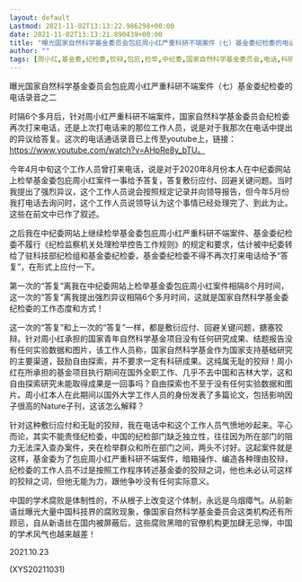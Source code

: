```yaml
---
layout: default
Lastmod: 2021-11-02T13:13:22.986298+00:00
date: 2021-11-02T13:13:21.890439+00:00
title: "曝光国家自然科学基金委员会包庇周小红严重科研不端案件（七）基金委纪检委的电话录音"
author: ""
tags: [周小红,基金委,纪检委,狡辩,包庇,检举,中纪委,国家自然科学基金委员会,电话,科研，新语丝]
---
```


曝光国家自然科学基金委员会包庇周小红严重科研不端案件（七）基金委纪检委的电话录音之二

时隔6个多月后，针对周小红严重科研不端案件，国家自然科学基金委员会纪检委再次打来电话，还是上次打电话来的那位工作人员，说是对于我那次在电话中提出的异议给答复。这次的电话通话录音已上传至youtube上，链接：https://www.youtube.com/watch?v=AHpRe8y_bTU。

今年4月中旬这个工作人员曾打来电话，说是对于2020年8月份本人在中纪委网站上检举基金委包庇周小红案件一事给予答复，答复敷衍应付、回避关键问题。当时我提出了强烈异议，这个工作人员说会按照规定记录并向领导报告，但今年5月份我打电话去询问时，这个工作人员说领导认为这个事情已经处理完了、到此为止。这些在前文中已作了叙述。

之后我在中纪委网站上继续检举基金委包庇周小红严重科研不端案件、基金委纪检委不履行《纪检监察机关处理检举控告工作规则》的规定和要求，估计被中纪委转给了驻科技部纪检组和基金委纪检委，基金委纪检委不得不再次打来电话给予“答复”，在形式上应付一下。

第一次的“答复”离我在中纪委网站上检举基金委包庇周小红案件相隔8个月时间，这一次的“答复”离我提出强烈异议相隔6个多月时间，这就是国家自然科学基金委纪检委的工作态度和方式！

这一次的“答复”和上一次的“答复”一样，都是敷衍应付、回避关键问题，搪塞狡辩。针对周小红承担的国家青年自然科学基金项目没有任何研究成果、结题报告没有任何实验数据和图片，该工作人员称，国家自然科学基金作为国家支持基础研究的主要渠道，鼓励自由探索，并不要求一定有科研成果。这纯属无耻的狡辩！周小红在所承担的基金项目执行期间在国外全职工作、几乎不去中国和吉林大学，这和自由探索研究未能取得成果是一回事吗？自由探索也不至于没有任何实验数据和图片。周小红本人在此期间以国外大学工作人员的身份发表了多篇论文，包括影响因子很高的Nature子刊，这该怎么解释？

针对这种敷衍应付和无耻的狡辩，我在电话中和这个工作人员气愤地吵起来。平心而论，其实不能责怪纪检委，中国的纪检部门缺乏独立性，往往因为所在部门的阻力无法深入查办案件，夹在检举群众和所在部门之间，两头不讨好。这起案件就是这样，基金委为了包庇周小红严重科研不端案件，暗箱操作、编造各种理由狡辩，纪检委的工作人员不过是按照工作程序转述基金委的狡辩之词，他也未必认可这样的狡辩之词，但他无能为力，跟他争吵没有任何实际意义。

中国的学术腐败是体制性的，不从根子上改变这个体制，永远是乌烟瘴气。从前新语丝曝光大量中国科技界的腐败现象，像国家自然科学基金委员会这类机构还有所顾忌，自从新语丝在国内被屏蔽后，这些腐败黑暗的官僚机构更加肆无忌惮，中国的学术风气也越来越差！

2021.10.23

(XYS20211031)

